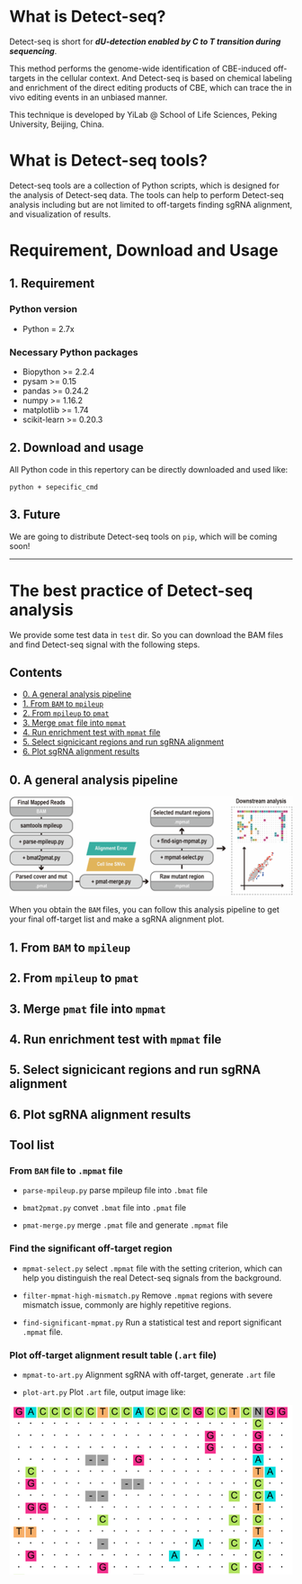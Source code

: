 # What is Detect-seq?
Detect-seq is short for ***dU-detection enabled by C to T transition during sequencing***. 

This method performs the genome-wide identification of CBE-induced off-targets in the cellular context. And Detect-seq is based on chemical labeling and enrichment of the direct editing products of CBE, which can trace the in vivo editing events in an unbiased manner.

This technique is developed by YiLab @ School of Life Sciences, Peking University, Beijing, China.


# What is Detect-seq tools?
Detect-seq tools are a collection of Python scripts, which is designed for the analysis of Detect-seq data. The tools can help to perform Detect-seq analysis including but are not limited to off-targets finding sgRNA alignment, and visualization of results.


# Requirement, Download and Usage

## 1. Requirement 

### Python version
- Python = 2.7x

### Necessary Python packages
- Biopython >= 2.2.4
- pysam >= 0.15
- pandas >= 0.24.2
- numpy >= 1.16.2
- matplotlib >= 1.74
- scikit-learn >= 0.20.3

## 2. Download and usage

All Python code in this repertory can be directly downloaded and used like:

```
python + sepecific_cmd 
```

## 3. Future 
We are going to distribute Detect-seq tools on `pip`, which will be coming soon! 


- - - - - - 


# The best practice of Detect-seq analysis

We provide some test data in `test` dir. So you can download the BAM files and find Detect-seq signal with the following steps.

## Contents
- [0. A general analysis pipeline](#0-a-general-analysis-pipeline)
- [1. From `BAM` to `mpileup`](#1-from--bam--to--mpileup-)
- [2. From `mpileup` to `pmat`](#2-from--mpileup--to--pmat-)
- [3. Merge `pmat` file into `mpmat`](#3-merge--pmat--file-into--mpmat-)
- [4. Run enrichment test with `mpmat` file](#4-run-enrichment-test-with--mpmat--file)
- [5. Select signicicant regions and run sgRNA alignment](#5-select-signicicant-regions-and-run-sgrna-alignment)
- [6. Plot sgRNA alignment results](#6-plot-sgrna-alignment-results)

## 0. A general analysis pipeline
![](./image/bioinfo_analysis_pipeline.png)

When you obtain the `BAM` files, you can follow this analysis pipeline to get your final off-target list and make a sgRNA alignment plot.


## 1. From `BAM` to `mpileup`

## 2. From `mpileup` to `pmat`

## 3. Merge `pmat` file into `mpmat`

## 4. Run enrichment test with `mpmat` file 

## 5. Select signicicant regions and run sgRNA alignment

## 6. Plot sgRNA alignment results


## Tool list

### From `BAM` file to `.mpmat` file

- `parse-mpileup.py` parse mpileup file into `.bmat` file
 
- `bmat2pmat.py` convet `.bmat` file into `.pmat` file

- `pmat-merge.py` merge `.pmat` file and generate `.mpmat` file

### Find the significant off-target region

- `mpmat-select.py` select `.mpmat` file with the setting criterion, which can help you distinguish the real Detect-seq signals from the background.

- `filter-mpmat-high-mismatch.py` Remove `.mpmat` regions with severe mismatch issue, commonly are highly repetitive regions. 

- `find-significant-mpmat.py` Run a statistical test and report significant `.mpmat` file.

### Plot off-target alignment result table (`.art` file)

- `mpmat-to-art.py` Alignment sgRNA with off-target, generate `.art` file

- `plot-art.py` Plot `.art` file, output image like:

![art-plot](./image/art-plot.png)



